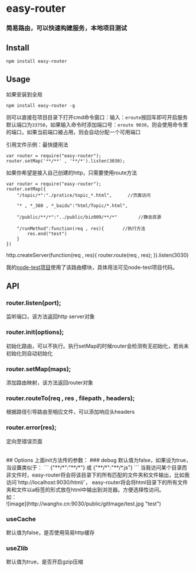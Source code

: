 # easy-router

### 简易路由，可以快速构建服务，本地项目测试

## Install
    npm install easy-router

## Usage
如果安装到全局
```
npm install easy-router -g
```
则可以直接在项目目录下打开cmd命令窗口：输入：`eroute`按回车即可开启服务<br>
默认端口为`33750`，如果输入命令时添加端口号：`eroute 9030`，则会使用命令里的端口，如果当前端口被占用，则会自动分配一个可用端口<br>

引用文件示例：最快捷用法
```
var router = require("easy-router");
router.setMap('**/**' , '**/*').listen(3030);
```
如果你希望是接入自己创建的http，只需要使用route方法  
```
var router = require("easy-router");
router.setMap({
    "/topic/*":"./pratice/topic_*.html",      //页面访问

    "* , *_360 , *_baidu":"html/Topic/*.html",

    "/public/**/*":"../public/biz009/**/*"        //静态资源

    "/runMethod":function(req , res){       //执行方法
        res.end("test")
    }
})
```
http.createServer(function(req , res){
    router.route(req , res);
}).listen(3030)

我的[node-test项目](https://github.com/whxaxes/node-test)使用了该路由模块，具体用法可见node-test项目代码。

## API
### router.listen(port);
监听端口，该方法返回http server对象

### router.init(options);
初始化路由，可以不执行。执行setMap的时候router会检测有无初始化，若尚未初始化则自动初始化

### router.setMap(maps);
添加路由映射，该方法返回router对象

### router.routeTo(req , res , filepath , headers);
根据路径引导路由至相应文件，可以添加响应头headers

### router.error(res);
定向至错误页面

<br>
## Options
上面init方法传的参数：
### debug
默认值为false，如果设为true，当设置类似于：
```
{"**/*":"**/*"} 或 {"**/*":"**/*.js"}
```
当我访问某个目录而非文件时，easy-router将会将该目录下的所有匹配的文件夹和文件输出，比如我访问`http://localhost:9030/html/`，
easy-router将会将html目录下的所有文件夹和文件以a标签的形式放在html中输出到浏览器。方便选择性访问。<br>
如：<br>
![image](http://wanghx.cn:9030/public/gitImage/test.jpg "test")



### useCache
默认值为false，是否使用简易http缓存

### useZlib
默认值为true，是否开启gzip压缩
